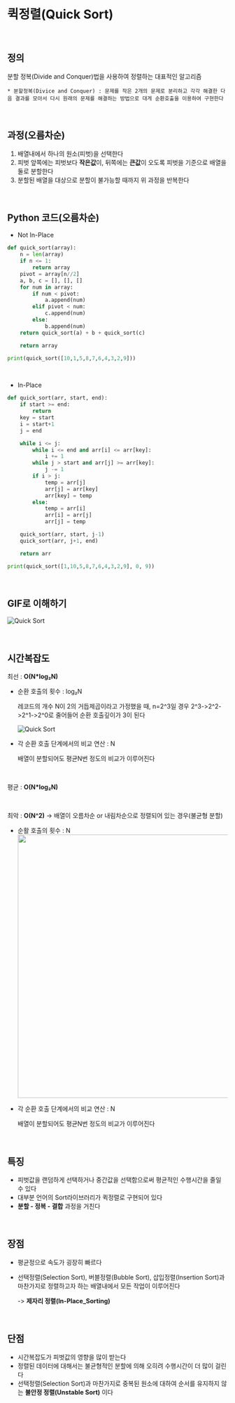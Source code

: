 # 퀵정렬(Quick Sort) 

<br>

## 정의 
분할 정복(Divide and Conquer)법을 사용하여 정렬하는 대표적인 알고리즘

`* 분할정복(Divice and Conquer) : 문제를 작은 2개의 문제로 분리하고 각각 해결한 다음 결과를 모아서 다시 원래의 문제를 해결하는 방법으로 대게
순환호출을 이용하여 구현한다`

<br>

## 과정(오름차순)
1. 배열내에서 하나의 원소(피벗)을 선택한다
2. 피벗 앞쪽에는 피벗보다 **작은값**이, 뒤쪽에는 **큰값**이 오도록 피벗을 기준으로 배열을 둘로 분할한다
3. 분할된 배열을 대상으로 분할이 불가능할 때까지 위 과정을 반복한다

<br>

## Python 코드(오름차순)
* Not In-Place
```python
def quick_sort(array):
    n = len(array)
    if n <= 1:
        return array
    pivot = array[n//2]
    a, b, c = [], [], []
    for num in array:
        if num < pivot:
            a.append(num)
        elif pivot < num:
            c.append(num)
        else:
            b.append(num)
    return quick_sort(a) + b + quick_sort(c)

    return array

print(quick_sort([10,1,5,8,7,6,4,3,2,9]))
```

<br>

* In-Place
```python
def quick_sort(arr, start, end):
    if start >= end:
        return
    key = start
    i = start+1
    j = end

    while i <= j:
        while i <= end and arr[i] <= arr[key]:
            i += 1
        while j > start and arr[j] >= arr[key]:
            j -= 1
        if i > j:
            temp = arr[j]
            arr[j] = arr[key]
            arr[key] = temp
        else:
            temp = arr[i]
            arr[i] = arr[j]
            arr[j] = temp

    quick_sort(arr, start, j-1)
    quick_sort(arr, j+1, end)

    return arr

print(quick_sort([1,10,5,8,7,6,4,3,2,9], 0, 9))
```

<br>


## GIF로 이해하기
![Quick Sort](https://user-images.githubusercontent.com/48934537/77219227-153fbb80-6b77-11ea-877a-ef8696209faf.gif)

<br>

## 시간복잡도
최선 : **O(N*log₂N)**
- 순환 호출의 횟수 : log₂N

  레코드의 개수 N이 2의 거듭제곱이라고 가정했을 때, n=2^3일 경우 2^3->2^2->2^1->2^0로 줄어들어 순환 호출깊이가 3이 된다
  
  ![Quick Sort](https://user-images.githubusercontent.com/48934537/77221669-0a912080-6b8f-11ea-907b-18ba3732b15a.png)

- 각 순환 호출 단계에서의 비교 연산 : N

  배열이 분할되어도 평균N번 정도의 비교가 이루어진다  

<br>

평균 : **O(N*log₂N)**

<br>

최악 : **O(N^2)** -> 배열이 오름차순 or 내림차순으로 정렬되어 있는 경우(불균형 분할)
- 순활 호출의 횟수 : N
  <img src="https://user-images.githubusercontent.com/48934537/77221753-f0a40d80-6b8f-11ea-8cbf-b5961bceb769.png" width="600">
- 각 순환 호출 단계에서의 비교 연산 : N  

  배열이 분할되어도 평균N번 정도의 비교가 이루어진다  

<br>

## 특징
- 피벗값을 랜덤하게 선택하거나 중간값을 선택함으로써 평균적인 수행시간을 줄일 수 있다
- 대부분 언어의 Sort라이브러리가 퀵정렬로 구현되어 있다
- **분할 - 정복 - 결합** 과정을 거친다

<br>

## 장점
- 평균정으로 속도가 굉장히 빠르다
- 선택정렬(Selection Sort), 버블정렬(Bubble Sort), 삽입정렬(Insertion Sort)과 마찬가지로 정렬하고자 하는 배열내에서 모든 작업이 이루어진다

  -> **제자리 정렬(In-Place_Sorting)**

<br>

## 단점
- 시간복잡도가 피벗값의 영향을 많이 받는다
- 정렬된 데이터에 대해서는 불균형적인 분할에 의해 오히려 수행시간이 더 많이 걸린다
- 선택정렬(Selection Sort)과 마찬가지로 중복된 원소에 대하여 순서를 유지하지 않는 **불안정 정렬(Unstable Sort)** 이다

